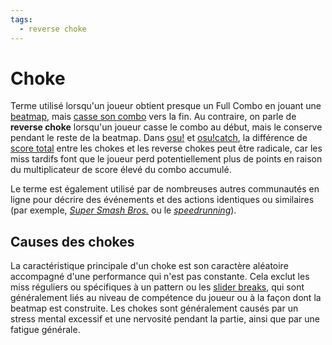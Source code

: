 ```yaml
---
tags:
  - reverse choke
---
```


# Choke

Terme utilisé lorsqu'un joueur obtient presque un Full Combo en jouant une [beatmap](/wiki/Beatmap), mais [casse son combo](/wiki/Glossary/Combobreak) vers la fin. Au contraire, on parle de **reverse choke** lorsqu'un joueur casse le combo au début, mais le conserve pendant le reste de la beatmap. Dans [osu!](/wiki/Game_mode/osu!) et [osu!catch](/wiki/Game_mode/osu!catch), la différence de [score total](/wiki/Score) entre les chokes et les reverse chokes peut être radicale, car les miss tardifs font que le joueur perd potentiellement plus de points en raison du multiplicateur de score élevé du combo accumulé.

Le terme est également utilisé par de nombreuses autres communautés en ligne pour décrire des événements et des actions identiques ou similaires (par exemple, [*Super Smash Bros.*](https://fr.wikipedia.org/wiki/Super_Smash_Bros.) ou le [*speedrunning*](https://fr.wikipedia.org/wiki/Speedrun)).

## Causes des chokes

La caractéristique principale d'un choke est son caractère aléatoire accompagné d'une performance qui n'est pas constante. Cela exclut les miss réguliers ou spécifiques à un pattern ou les [slider breaks](/wiki/Gameplay/Slider_break), qui sont généralement liés au niveau de compétence du joueur ou à la façon dont la beatmap est construite. Les chokes sont généralement causés par un stress mental excessif et une nervosité pendant la partie, ainsi que par une fatigue générale.
